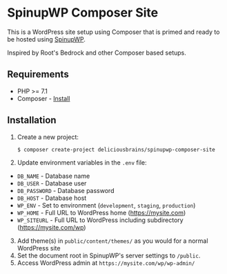 # SpinupWP Composer Site

This is a WordPress site setup using Composer that is primed and ready to be hosted using [SpinupWP](https://spinupwp.com/).

Inspired by Root's Bedrock and other Composer based setups.

## Requirements

* PHP >= 7.1
* Composer - [Install](https://getcomposer.org/doc/00-intro.md#installation-linux-unix-osx)

## Installation

1. Create a new project: 
    ```sh
    $ composer create-project deliciousbrains/spinupwp-composer-site
    ```
2. Update environment variables in the `.env` file:
  * `DB_NAME` - Database name
  * `DB_USER` - Database user
  * `DB_PASSWORD` - Database password
  * `DB_HOST` - Database host
  * `WP_ENV` - Set to environment (`development`, `staging`, `production`)
  * `WP_HOME` - Full URL to WordPress home (https://mysite.com)
  * `WP_SITEURL` - Full URL to WordPress including subdirectory (https://mysite.com/wp)
3. Add theme(s) in `public/content/themes/` as you would for a normal WordPress site
4. Set the document root in SpinupWP's server settings to `/public`. 
5. Access WordPress admin at `https://mysite.com/wp/wp-admin/`







